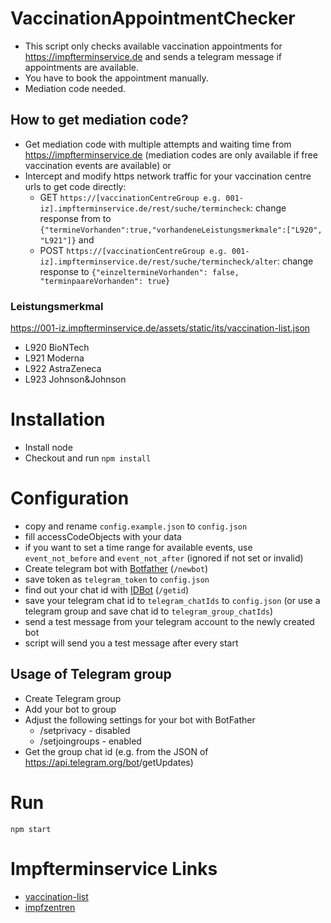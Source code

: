 # VaccinationAppointmentChecker

- This script only checks available vaccination appointments for https://impfterminservice.de and sends a telegram message if appointments are available. 
- You have to book the appointment manually.
- Mediation code needed.

## How to get mediation code?

- Get mediation code with multiple attempts and waiting time from https://impfterminservice.de (mediation codes are only available if free vaccination events are available) or 
- Intercept and modify https network traffic for your vaccination centre urls to get code directly:
  - GET `https://[vaccinationCentreGroup e.g. 001-iz].impfterminservice.de/rest/suche/termincheck`: change response from to `{"termineVorhanden":true,"vorhandeneLeistungsmerkmale":["L920", "L921"]}` and
  - POST `https://[vaccinationCentreGroup e.g. 001-iz].impfterminservice.de/rest/suche/termincheck/alter`: change response to `{"einzeltermineVorhanden": false, "terminpaareVorhanden": true}` 

### Leistungsmerkmal

https://001-iz.impfterminservice.de/assets/static/its/vaccination-list.json

* L920 BioNTech
* L921 Moderna
* L922 AstraZeneca
* L923 Johnson&Johnson

# Installation 
- Install node
- Checkout and run `npm install`

# Configuration
- copy and rename `config.example.json` to `config.json`
- fill accessCodeObjects with your data
- if you want to set a time range for available events, use `event_not_before` and `event_not_after` (ignored if not set or invalid)
- Create telegram bot with [Botfather](https://t.me/botfather) (`/newbot`) 
- save token as `telegram_token` to `config.json`
- find out your chat id with [IDBot](https://telegram.me/myidbot) (`/getid`)
- save your telegram chat id to `telegram_chatIds` to `config.json` (or use a telegram group and save chat id to `telegram_group_chatIds`)
- send a test message from your telegram account to the newly created bot
- script will send you a test message after every start

## Usage of Telegram group
- Create Telegram group 
- Add your bot to group
- Adjust the following settings for your bot with BotFather
  - /setprivacy - disabled
  - /setjoingroups - enabled
- Get the group chat id (e.g. from the JSON of https://api.telegram.org/bot<YourBOTToken>/getUpdates)

# Run
`npm start`

# Impfterminservice Links
* [vaccination-list](https://001-iz.impfterminservice.de/assets/static/its/vaccination-list.json)
* [impfzentren](https://www.impfterminservice.de/assets/static/impfzentren.json)
